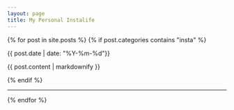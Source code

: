 ```yaml
---
layout: page
title: My Personal Instalife
---
```


<section>

  {% for post in site.posts %}
  {% if post.categories contains "insta" %}

  <time datetime="{{ post.date | date_to_xmlschema }}">{{ post.date | date: "%Y-%m-%d"}}</time>
  <p>{{ post.content | markdownify }}</p>

  {% endif %}
  <hr>
  {% endfor %}

</section>